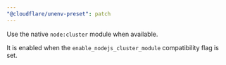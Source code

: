 ```yaml
---
"@cloudflare/unenv-preset": patch
---
```


Use the native `node:cluster` module when available.

It is enabled when the `enable_nodejs_cluster_module` compatibility flag is set.
